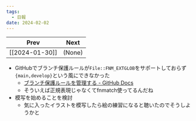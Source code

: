 ```yaml
---
tags:
  - 日報
date: 2024-02-02
---
```

| Prev | Next |
| :--: | :--: |
| [[2024-01-30]] | (None) |
- GitHubでブランチ保護ルールが`File::FNM_EXTGLOB`をサポートしておらず`{main,develop}`という風にできなかった
    - [ブランチ保護ルールを管理する - GitHub Docs](https://docs.github.com/ja/repositories/configuring-branches-and-merges-in-your-repository/managing-protected-branches/managing-a-branch-protection-rule)
    - そういえば正規表現じゃなくてfnmatch使ってるんだね
- 模写を始めることを検討
    - 気に入ったイラストを模写したら絵の練習になると聴いたのでそうしようかと